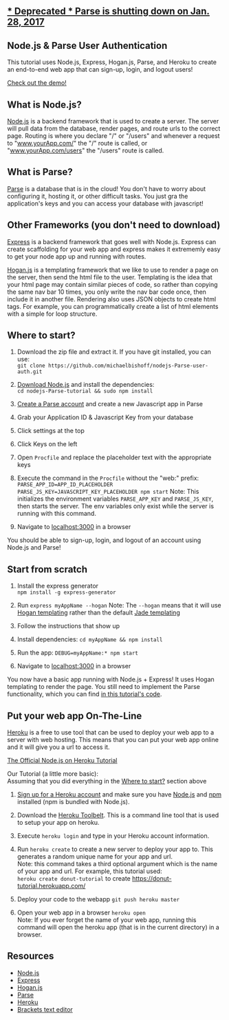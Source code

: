 ## [* Deprecated * Parse is shutting down on Jan. 28, 2017](http://blog.parse.com/announcements/moving-on/)

Node.js & Parse User Authentication
-----------------------------------
This tutorial uses Node.js, Express, Hogan.js, Parse, and Heroku to create an end-to-end web app that can sign-up, login, and logout users!

[Check out the demo!](https://node-parse-user-auth.herokuapp.com/)

## What is Node.js?
[Node.js](//www.nodejs.org) is a backend framework that is used to create a server. The server will pull data from the database, render pages, and route urls to the correct page. Routing is where you declare "/" or "/users" and whenever a request to "www.yourApp.com/" the "/" route is called, or "www.yourApp.com/users" the "/users" route is called.


## What is Parse?
[Parse](//www.parse.com) is a database that is in the cloud! You don't have to worry about configuring it, hosting it, or other difficult tasks. You just gra the application's keys and you can access your database with javascript!


## Other Frameworks (you don't need to download)
[Express](http://expressjs.com/) is a backend framework that goes well with Node.js. Express can create scaffolding for your web app and express makes it extrememly easy to get your node app up and running with routes.  

[Hogan.js](http://twitter.github.io/hogan.js/) is a templating framework that we like to use to render a page on the server, then send the html file to the user. Templating is the idea that your html page may contain similar pieces of code, so rather than copying the same nav bar 10 times, you only write the nav bar code once, then include it in another file. Rendering also uses JSON objects to create html tags. For example, you can programmatically create a list of html elements with a simple for loop structure.
 

## Where to start?
1. Download the zip file and extract it. If you have git installed, you can use:  
`git clone https://github.com/michaelbishoff/nodejs-Parse-user-auth.git`

2. [Download Node.js](//www.nodejs.org/) and install the dependencies:  
`cd nodejs-Parse-tutorial && sudo npm install`

3. [Create a Parse account](//www.parse.com) and create a new Javascript app in Parse

4. Grab your Application ID & Javascript Key from your database
  1. Click settings at the top
  2. Click Keys on the left

5. Open `Procfile` and replace the placeholder text with the appropriate keys

6. Execute the command in the `Procfile` without the "web:" prefix:  
`PARSE_APP_ID=APP_ID_PLACEHOLDER PARSE_JS_KEY=JAVASCRIPT_KEY_PLACEHOLDER npm start`
Note: This initializes the environment variables `PARSE_APP_KEY` and `PARSE_JS_KEY`, then starts the server. The env variables only exist while the server is running with this command.

7. Navigate to [localhost:3000](http://localhost:3000) in a browser

You should be able to sign-up, login, and logout of an account using Node.js and Parse!

## Start from scratch
1. Install the express generator  
`npm install -g express-generator`

2. Run `express myAppName --hogan` Note: The `--hogan` means that it will use [Hogan templating](http://twitter.github.io/hogan.js/) rather than the default [Jade templating](http://jade-lang.com/)

3. Follow the instructions that show up
  1. Install dependencies: `cd myAppName && npm install`
  2. Run the app: `DEBUG=myAppName:* npm start`

4. Navigate to [localhost:3000](http://localhost:3000) in a browser

You now have a basic app running with Node.js + Express! It uses Hogan templating to render the page. You still need to implement the Parse functionality, which you can find [in this tutorial's code](https://github.com/umbchackers/nodejs-Parse-tutorial/blob/master/routes/index.js).


## Put your web app On-The-Line
[Heroku](https://www.heroku.com/) is a free to use tool that can be used to deploy your web app to a server with web hosting. This means that you can put your web app online and it will give you a url to access it.  

[The Official Node.js on Heroku Tutorial](https://devcenter.heroku.com/articles/getting-started-with-nodejs#introduction)  

Our Tutorial (a little more basic):  
Assuming that you did everything in the [Where to start?](https://github.com/umbchackers/nodejs-Parse-tutorial#where-to-start) section above  

1. [Sign up for a Heroku account](https://signup.heroku.com/) and make sure you have [Node.js](//www.nodejs.org) and [npm](https://github.com/npm/npm#synopsis) installed (npm is bundled with Node.js).

2. Download the [Heroku Toolbelt](https://toolbelt.heroku.com/). This is a command line tool that is used to setup your app on heroku.

3. Execute `heroku login` and type in your Heroku account information.

4. Run `heroku create` to create a new server to deploy your app to. This generates a random unique name for your app and url.  
Note: this command takes a third optional argument which is the name of your app and url. For example, this tutorial used:  
`heroku create donut-tutorial` to create https://donut-tutorial.herokuapp.com/

5. Deploy your code to the webapp `git push heroku master`

6. Open your web app in a browser `heroku open`  
Note: If you ever forget the name of your web app, running this command will open the heroku app (that is in the current directory) in a browser.

## Resources
- [Node.js](//www.nodejs.org)
- [Express](http://expressjs.com/)
- [Hogan.js](http://twitter.github.io/hogan.js/)
- [Parse](//www.parse.com)
- [Heroku](https://www.heroku.com/)
- [Brackets text editor](http://www.brackets.io)